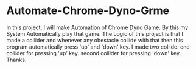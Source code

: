 # Automate-Chrome-Dyno-Grme
In this project, I will make Automation of Chrome Dyno Game. By this my System Automatically play that game.
The Logic of this project is that I made a collider and whenever any obestacle collide with that then this program automatically press 'up' and 'down' key.
I made two collide.
one collider for pressing 'up' key.
second collider for pressing 'down' key.
Thanks.
